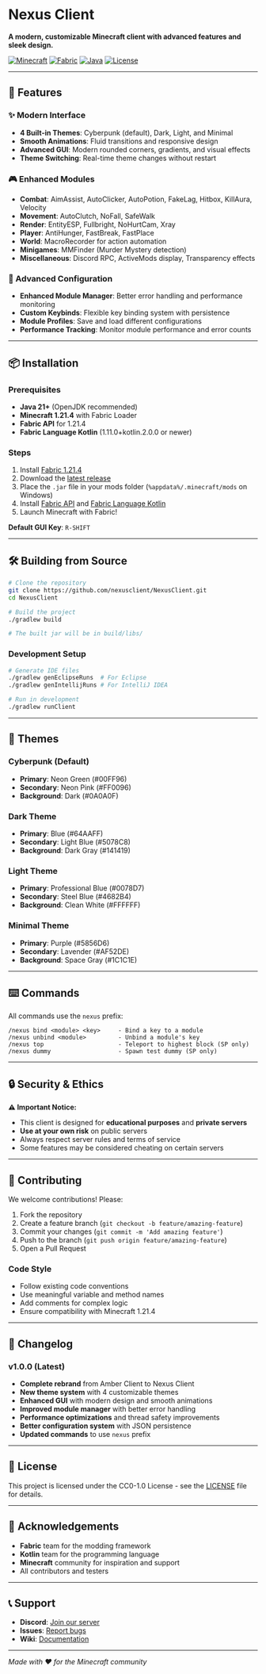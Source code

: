# Nexus Client

**A modern, customizable Minecraft client with advanced features and sleek design.**

[![Minecraft](https://img.shields.io/badge/Minecraft-1.21.4-green.svg)](https://minecraft.net)
[![Fabric](https://img.shields.io/badge/Fabric-API-orange.svg)](https://fabricmc.net)
[![Java](https://img.shields.io/badge/Java-21+-blue.svg)](https://openjdk.java.net)
[![License](https://img.shields.io/badge/License-CC0--1.0-red.svg)](LICENSE)

---

## 🚀 Features

### ✨ Modern Interface
- **4 Built-in Themes**: Cyberpunk (default), Dark, Light, and Minimal
- **Smooth Animations**: Fluid transitions and responsive design
- **Advanced GUI**: Modern rounded corners, gradients, and visual effects
- **Theme Switching**: Real-time theme changes without restart

### 🎮 Enhanced Modules
- **Combat**: AimAssist, AutoClicker, AutoPotion, FakeLag, Hitbox, KillAura, Velocity
- **Movement**: AutoClutch, NoFall, SafeWalk
- **Render**: EntityESP, Fullbright, NoHurtCam, Xray
- **Player**: AntiHunger, FastBreak, FastPlace
- **World**: MacroRecorder for action automation
- **Minigames**: MMFinder (Murder Mystery detection)
- **Miscellaneous**: Discord RPC, ActiveMods display, Transparency effects

### 🔧 Advanced Configuration
- **Enhanced Module Manager**: Better error handling and performance monitoring
- **Custom Keybinds**: Flexible key binding system with persistence
- **Module Profiles**: Save and load different configurations
- **Performance Tracking**: Monitor module performance and error counts

---

## 📦 Installation

### Prerequisites
- **Java 21+** (OpenJDK recommended)
- **Minecraft 1.21.4** with Fabric Loader
- **Fabric API** for 1.21.4
- **Fabric Language Kotlin** (1.11.0+kotlin.2.0.0 or newer)

### Steps
1. Install [Fabric 1.21.4](https://fabricmc.net/use/installer/)
2. Download the [latest release](https://github.com/nexusclient/NexusClient/releases/latest)
3. Place the `.jar` file in your mods folder (`%appdata%/.minecraft/mods` on Windows)
4. Install [Fabric API](https://modrinth.com/mod/fabric-api/versions) and [Fabric Language Kotlin](https://modrinth.com/mod/fabric-language-kotlin)
5. Launch Minecraft with Fabric!

**Default GUI Key**: `R-SHIFT`

---

## 🛠️ Building from Source

```bash
# Clone the repository
git clone https://github.com/nexusclient/NexusClient.git
cd NexusClient

# Build the project
./gradlew build

# The built jar will be in build/libs/
```

### Development Setup
```bash
# Generate IDE files
./gradlew genEclipseRuns  # For Eclipse
./gradlew genIntellijRuns # For IntelliJ IDEA

# Run in development
./gradlew runClient
```

---

## 🎨 Themes

### Cyberpunk (Default)
- **Primary**: Neon Green (#00FF96)
- **Secondary**: Neon Pink (#FF0096)
- **Background**: Dark (#0A0A0F)

### Dark Theme
- **Primary**: Blue (#64AAFF)
- **Secondary**: Light Blue (#5078C8)
- **Background**: Dark Gray (#141419)

### Light Theme
- **Primary**: Professional Blue (#0078D7)
- **Secondary**: Steel Blue (#4682B4)
- **Background**: Clean White (#FFFFFF)

### Minimal Theme
- **Primary**: Purple (#5856D6)
- **Secondary**: Lavender (#AF52DE)
- **Background**: Space Gray (#1C1C1E)

---

## ⌨️ Commands

All commands use the `nexus` prefix:

```
/nexus bind <module> <key>     - Bind a key to a module
/nexus unbind <module>         - Unbind a module's key
/nexus top                     - Teleport to highest block (SP only)
/nexus dummy                   - Spawn test dummy (SP only)
```

---

## 🔒 Security & Ethics

**⚠️ Important Notice:**
- This client is designed for **educational purposes** and **private servers**
- **Use at your own risk** on public servers
- Always respect server rules and terms of service
- Some features may be considered cheating on certain servers

---

## 🤝 Contributing

We welcome contributions! Please:

1. Fork the repository
2. Create a feature branch (`git checkout -b feature/amazing-feature`)
3. Commit your changes (`git commit -m 'Add amazing feature'`)
4. Push to the branch (`git push origin feature/amazing-feature`)
5. Open a Pull Request

### Code Style
- Follow existing code conventions
- Use meaningful variable and method names
- Add comments for complex logic
- Ensure compatibility with Minecraft 1.21.4

---

## 📝 Changelog

### v1.0.0 (Latest)
- **Complete rebrand** from Amber Client to Nexus Client
- **New theme system** with 4 customizable themes
- **Enhanced GUI** with modern design and smooth animations
- **Improved module manager** with better error handling
- **Performance optimizations** and thread safety improvements
- **Better configuration system** with JSON persistence
- **Updated commands** to use `nexus` prefix

---

## 📄 License

This project is licensed under the CC0-1.0 License - see the [LICENSE](LICENSE) file for details.

---

## 🙏 Acknowledgements

- **Fabric** team for the modding framework
- **Kotlin** team for the programming language
- **Minecraft** community for inspiration and support
- All contributors and testers

---

## 📞 Support

- **Discord**: [Join our server](https://discord.gg/nexusclient)
- **Issues**: [Report bugs](https://github.com/nexusclient/NexusClient/issues)
- **Wiki**: [Documentation](https://github.com/nexusclient/NexusClient/wiki)

---

*Made with ❤️ for the Minecraft community*
